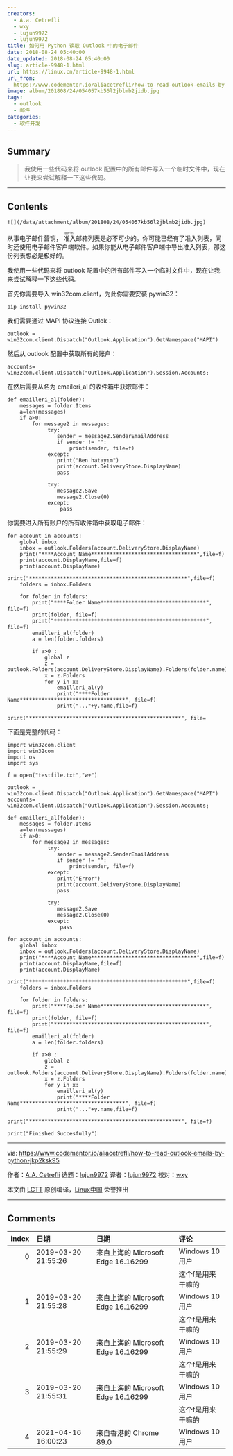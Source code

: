 ```yaml
---
creators:
  - A.a. Cetrefli
  - wxy
  - lujun9972
  - lujun9972
title: 如何用 Python 读取 Outlook 中的电子邮件
date: 2018-08-24 05:40:00
date_updated: 2018-08-24 05:40:00
slug: article-9948-1.html
url: https://linux.cn/article-9948-1.html
url_from: 
  https://www.codementor.io/aliacetrefli/how-to-read-outlook-emails-by-python-jkp2ksk95
image: album/201808/24/054057kb56l2jblmb2jidb.jpg
tags:
  - outlook
  - 邮件
categories:
  - 软件开发
---
```


## Summary

> 我使用一些代码来将 outlook 配置中的所有邮件写入一个临时文件中，现在让我来尝试解释一下这些代码。

***

<!-- more -->

## Contents

`![](/data/attachment/album/201808/24/054057kb56l2jblmb2jidb.jpg)`

从事电子邮件营销，<ruby> 准入 <rt>  opt-in </rt></ruby>邮箱列表是必不可少的。你可能已经有了准入列表，同时还使用电子邮件客户端软件。如果你能从电子邮件客户端中导出准入列表，那这份列表想必是极好的。

我使用一些代码来将 outlook 配置中的所有邮件写入一个临时文件中，现在让我来尝试解释一下这些代码。

首先你需要导入 win32com.client，为此你需要安装 pywin32：

```shell
pip install pywin32
```

我们需要通过 MAPI 协议连接 Outlok：

```shell
outlook = win32com.client.Dispatch("Outlook.Application").GetNamespace("MAPI")
```

然后从 outlook 配置中获取所有的账户：

```shell
accounts= win32com.client.Dispatch("Outlook.Application").Session.Accounts;
```

在然后需要从名为 emaileri\_al 的收件箱中获取邮件：

```shell
def emailleri_al(folder):
    messages = folder.Items
    a=len(messages)
    if a>0:
        for message2 in messages:
             try:
                sender = message2.SenderEmailAddress
                if sender != "":
                    print(sender, file=f)
             except:
                print("Ben hatayım")
                print(account.DeliveryStore.DisplayName)
                pass

             try:
                message2.Save
                message2.Close(0)
             except:
                 pass
```

你需要进入所有账户的所有收件箱中获取电子邮件：

```shell
for account in accounts:
    global inbox
    inbox = outlook.Folders(account.DeliveryStore.DisplayName)
    print("****Account Name**********************************",file=f)
    print(account.DisplayName,file=f)
    print(account.DisplayName)
    print("***************************************************",file=f)
    folders = inbox.Folders

    for folder in folders:
        print("****Folder Name**********************************", file=f)
        print(folder, file=f)
        print("*************************************************", file=f)
        emailleri_al(folder)
        a = len(folder.folders)

        if a>0 :
            global z
            z = outlook.Folders(account.DeliveryStore.DisplayName).Folders(folder.name)
            x = z.Folders
            for y in x:
                emailleri_al(y)
                print("****Folder Name**********************************", file=f)
                print("..."+y.name,file=f)
                print("*************************************************", file=
```

下面是完整的代码：

```shell
import win32com.client
import win32com
import os
import sys

f = open("testfile.txt","w+")

outlook = win32com.client.Dispatch("Outlook.Application").GetNamespace("MAPI")
accounts= win32com.client.Dispatch("Outlook.Application").Session.Accounts;

def emailleri_al(folder):
    messages = folder.Items
    a=len(messages)
    if a>0:
        for message2 in messages:
             try:
                sender = message2.SenderEmailAddress
                if sender != "":
                    print(sender, file=f)
             except:
                print("Error")
                print(account.DeliveryStore.DisplayName)
                pass

             try:
                message2.Save
                message2.Close(0)
             except:
                 pass

for account in accounts:
    global inbox
    inbox = outlook.Folders(account.DeliveryStore.DisplayName)
    print("****Account Name**********************************",file=f)
    print(account.DisplayName,file=f)
    print(account.DisplayName)
    print("***************************************************",file=f)
    folders = inbox.Folders

    for folder in folders:
        print("****Folder Name**********************************", file=f)
        print(folder, file=f)
        print("*************************************************", file=f)
        emailleri_al(folder)
        a = len(folder.folders)

        if a>0 :
            global z
            z = outlook.Folders(account.DeliveryStore.DisplayName).Folders(folder.name)
            x = z.Folders
            for y in x:
                emailleri_al(y)
                print("****Folder Name**********************************", file=f)
                print("..."+y.name,file=f)
                print("*************************************************", file=f)

print("Finished Succesfully")
```

---

via: <https://www.codementor.io/aliacetrefli/how-to-read-outlook-emails-by-python-jkp2ksk95>

作者：[A.A. Cetrefli](https://www.codementor.io/aliacetrefli) 选题：[lujun9972](https://github.com/lujun9972) 译者：[lujun9972](https://github.com/lujun9972) 校对：[wxy](https://github.com/wxy)

本文由 [LCTT](https://github.com/LCTT/TranslateProject) 原创编译，[Linux中国](https://linux.cn/) 荣誉推出

***

## Comments

|   index | 日期                | 日期                                               | 评论                                                                         |
|--------:|:--------------------|:---------------------------------------------------|:-----------------------------------------------------------------------------|
|       0 | 2019-03-20 21:55:26 | 来自上海的 Microsoft Edge 16.16299|Windows 10 用户 | f = open(&quot;testfile.txt&quot;,&quot;w+&quot;) <br />             |
|         |                     |                                                    | 这个f是用来干嘛的                                                            |
|       1 | 2019-03-20 21:55:28 | 来自上海的 Microsoft Edge 16.16299|Windows 10 用户 | f = open(&quot;testfile.txt&quot;,&quot;w+&quot;) <br />             |
|         |                     |                                                    | 这个f是用来干嘛的                                                            |
|       2 | 2019-03-20 21:55:29 | 来自上海的 Microsoft Edge 16.16299|Windows 10 用户 | f = open(&quot;testfile.txt&quot;,&quot;w+&quot;) <br />             |
|         |                     |                                                    | 这个f是用来干嘛的                                                            |
|       3 | 2019-03-20 21:55:31 | 来自上海的 Microsoft Edge 16.16299|Windows 10 用户 | f = open(&quot;testfile.txt&quot;,&quot;w+&quot;) <br />             |
|         |                     |                                                    | 这个f是用来干嘛的                                                            |
|       4 | 2021-04-16 16:00:23 | 来自香港的 Chrome 89.0|Windows 10 用户             | 明显楼主是搬来的， f = open(&quot;testfile.txt&quot;,&quot;w+&quot;) |

